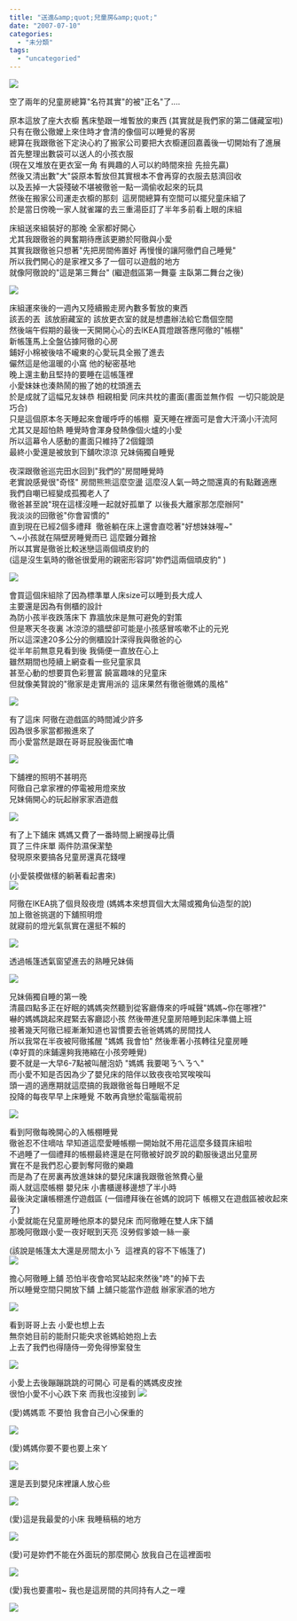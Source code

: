 ```yaml
---
title: "送進&amp;quot;兒童房&amp;quot;"
date: "2007-07-10"
categories: 
  - "未分類"
tags: 
  - "uncategoried"
---
```


![](images/572769623_cd0a420fa1.jpg)

空了兩年的兒童房總算"名符其實"的被"正名"了....  
  
原本這放了座大衣櫥 舊床墊跟一堆暫放的東西 (其實就是我們家的第二儲藏室啦)  
只有在徹公徹嬤上來住時才會清的像個可以睡覺的客房  
總算在我跟徹爸下定決心約了搬家公司要把大衣櫥運回嘉義後一切開始有了進展  
首先整理出數袋可以送人的小孩衣服  
(現在又堆放在更衣室一角 有興趣的人可以約時間來撿 先撿先贏)  
然後又清出數"大"袋原本暫放但其實根本不會再穿的衣服去慈濟回收  
以及丟掉一大袋殘破不堪被徹爸一點一滴偷收起來的玩具  
然後在搬家公司運走衣櫥的那刻  這房間總算有空間可以擺兒童床組了  
於是當日傍晚一家人就雀躍的去三重湯臣訂了半年多前看上眼的床組

床組送來組裝好的那晚 全家都好開心  
尤其我跟徹爸的興奮期待應該更勝於阿徹與小愛  
其實我跟徹爸只想著"先把房間佈置好 再慢慢的讓阿徹們自己睡覺"  
所以我們開心的是家裡又多了一個可以遊戲的地方  
就像阿徹說的"這是第三舞台" (繼遊戲區第一舞臺 主臥第二舞台之後)  
  
![](images/572769623_cd0a420fa1.jpg)  
  
床組運來後的一週內又陸續搬走房內數多暫放的東西  
該丟的丟  該放廚藏室的 該放更衣室的就是想盡辦法給它喬個空間  
然後端午假期的最後一天開開心心的去IKEA買燈跟答應阿徹的"帳棚"  
新帳篷馬上全盤佔據阿徹的心房   
鋪好小棉被後啥不巄東的心愛玩具全搬了進去  
儼然這是他溫暖的小窩 他的秘密基地  
晚上還主動且堅持的要睡在這帳篷裡  
小愛妹妹也湊熱鬧的搬了她的枕頭進去  
於是成就了這幅兄友妹恭 相親相愛 同床共枕的畫面(畫面並無作假  一切只能說是巧合)  
只是這個原本冬天睡起來會暖呼呼的帳棚  夏天睡在裡面可是會大汗滴小汗流阿  
尤其又是超怕熱 睡覺時會渾身發熱像個火爐的小愛  
所以這幕令人感動的畫面只維持了2個鐘頭   
最終小愛還是被放到下舖吹涼涼 兄妹倆獨自睡覺  
  
夜深跟徹爸巡完田水回到"我們的"房間睡覺時  
老實說感覺很"奇怪" 房間熊熊這麼空盪 這麼沒人氣一時之間還真的有點難適應  
我們自嘲已經變成孤獨老人了  
徹爸甚至說"現在這樣沒睡一起就好孤單了 以後長大離家那怎麼辦阿"  
我淡淡的回徹爸"你會習慣的"  
直到現在已經2個多禮拜  徹爸躺在床上還會直唸著"好想妹妹喔~"  
ㄟ~小孩就在隔壁房睡覺而已 這麼難分難捨  
所以其實是徹爸比較迷戀這兩個頑皮豹的  
(這是沒生氣時的徹爸很愛用的親密形容詞"妳們這兩個頑皮豹" )  
  
![](images/690201312_bdbeef6678.jpg)

會買這個床組除了因為標準單人床size可以睡到長大成人  
主要還是因為有側櫃的設計  
為防小孩半夜跌落床下 靠牆放床是無可避免的對策  
但是寒天冬夜裏 冰涼涼的牆壁卻可能是小孩感冒咳嗽不止的元兇  
所以這深達20多公分的側櫃設計深得我與徹爸的心  
從半年前無意見看到後 我倆便一直放在心上  
雖然期間也陸續上網查看一些兒童家具  
甚至心動的想要買色彩豐富 饒富趣味的兒童床  
但就像美賢說的"徹家是走實用派的 這床果然有徹爸徹媽的風格"  
  
![](images/572770069_b3d4e7a869.jpg)  
  
有了這床 阿徹在遊戲區的時間減少許多  
因為很多家當都搬進來了  
而小愛當然是跟在哥哥屁股後面忙嚕  
  
![](images/572300768_52aa9a718a.jpg)  
  
下舖裡的照明不甚明亮  
阿徹自己拿家裡的停電被用燈來放  
兄妹倆開心的玩起辦家家酒遊戲  
  
![](images/572769807_1e80d2a0ae.jpg)  
  
有了上下舖床 媽媽又費了一番時間上網搜尋比價  
買了三件床單 兩件防濕保潔墊  
發現原來要搞各兒童房還真花錢哩  
  
(小愛裝模做樣的躺著看起書來)  
![](images/689335233_f5bbc028fe.jpg)  
  
阿徹在IKEA挑了個貝殼夜燈 (媽媽本來想買個大太陽或獨角仙造型的說)  
加上徹爸挑選的下舖照明燈  
就寢前的燈光氣氛實在還挺不賴的  
  
![](images/690194544_c6fec73276.jpg)  
  
透過帳篷透氣窗望進去的熟睡兄妹倆  
  
![](images/689339169_fa6e5f87bd.jpg)  
  
兄妹倆獨自睡的第一晚  
清晨四點多正在好眠的媽媽突然聽到從客廳傳來的呼喊聲"媽媽~你在哪裡?"  
嚇的媽媽跳起來趕緊去客廳認小孩 然後帶進兒童房陪睡到起床準備上班  
接著幾天阿徹已經漸漸知道也習慣要去爸爸媽媽的房間找人  
所以我常在半夜被阿徹搖醒 "媽媽 我會怕" 然後牽著小孩轉往兒童房睡  
(幸好買的床鋪還夠我捲縮在小孩旁睡覺)  
要不就是一大早6-7點被叫醒泡奶 "媽媽 我要喝ㄋㄟㄋㄟ"  
而小愛不知是否因為少了嬰兒床的陪伴以致夜夜哈冥唉唉叫  
頭一週的適應期就這麼搞的我跟徹爸每日睡眠不足  
投降的每夜早早上床睡覺 不敢再貪戀於電腦電視前  
  
![](images/689338411_132194c141.jpg)  
  
看到阿徹每晚開心的入帳棚睡覺  
徹爸忍不住嘀咕 早知道這麼愛睡帳棚一開始就不用花這麼多錢買床組啦  
不過睡了一個禮拜的帳棚最終還是在阿徹被好說歹說的勸服後退出兒童房  
實在不是我們忍心要剝奪阿徹的樂趣  
而是為了在房裏再放進妹妹的嬰兒床讓我跟徹爸煞費心量  
兩人就這麼帳棚 嬰兒床 小書櫃邊移邊想了半小時  
最後決定讓帳棚進佇遊戲區 (一個禮拜後在爸媽的說詞下 帳棚又在遊戲區被收起來了)  
小愛就能在兒童房睡他原本的嬰兒床 而阿徹睡在雙人床下舖  
那晚阿徹跟小愛一夜好眠到天亮 沒勞假爹娘一絲一豪  
  
(該說是帳篷太大還是房間太小ㄋ  這裡真的容不下帳篷了)  
![](images/765800606_a15db44cdd.jpg)  
  
擔心阿徹睡上舖 恐怕半夜會哈冥站起來然後"咚"的掉下去  
所以睡覺空間只開放下舖 上舖只能當作遊戲 辦家家酒的地方  
  
![](images/764939385_27f00d6543.jpg)  
  
看到哥哥上去 小愛也想上去  
無奈她目前的能耐只能央求爸媽給她抱上去  
上去了我們也得隨侍一旁免得慘案發生  
  
![](images/765801038_605d6adfa4.jpg)  
  
小愛上去後蹦蹦跳跳的可開心 可是看的媽媽皮皮挫  
很怕小愛不小心跌下來 而我也沒接到 ![](images/764937771_7f6260cf40.jpg)  
  
(愛)媽媽乖 不要怕 我會自己小心保重的  
  
![](images/765799324_b93b3e5c67.jpg)  
  
(愛)媽媽你要不要也要上來ㄚ  
  
![](images/765798404_50329e76f0.jpg)  
  
還是丟到嬰兒床裡讓人放心些  
  
![](images/765798048_36cf90b73c.jpg)  
  
(愛)這是我最愛的小床 我睡稿稿的地方  
  
![](images/764935155_4e2d4d92b0.jpg)  
  
(愛)可是妳們不能在外面玩的那麼開心 放我自己在這裡面啦  
  
![](images/765797176_3e49026d20.jpg)  
  
(愛)我也要畫啦~ 我也是這房間的共同持有人之ㄧ哩  
  
![](images/765796742_3dd7318af5.jpg)
